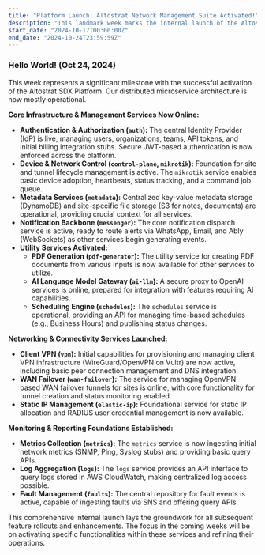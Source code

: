 ```yaml
---
title: "Platform Launch: Altostrat Network Management Suite Activated!"
description: "This landmark week marks the internal launch of the Altostrat. All core microservices are now online, establishing a comprehensive foundation for managing, monitoring, and securing network infrastructure."
start_date: "2024-10-17T00:00:00Z"
end_date: "2024-10-24T23:59:59Z"
---
```


### Hello World! (Oct 24, 2024)

This week represents a significant milestone with the successful activation of the Altostrat SDX Platform. Our distributed microservice architecture is now mostly operational.

**Core Infrastructure & Management Services Now Online:**

*   **Authentication & Authorization (`auth`):** The central Identity Provider (IdP) is live, managing users, organizations, teams, API tokens, and initial billing integration stubs. Secure JWT-based authentication is now enforced across the platform.
*   **Device & Network Control (`control-plane`, `mikrotik`):** Foundation for site and tunnel lifecycle management is active. The `mikrotik` service enables basic device adoption, heartbeats, status tracking, and a command job queue.
*   **Metadata Services (`metadata`):** Centralized key-value metadata storage (DynamoDB) and site-specific file storage (S3 for notes, documents) are operational, providing crucial context for all services.
*   **Notification Backbone (`messenger`):** The core notification dispatch service is active, ready to route alerts via WhatsApp, Email, and Ably (WebSockets) as other services begin generating events.
*   **Utility Services Activated:**
    *   **PDF Generation (`pdf-generator`):** The utility service for creating PDF documents from various inputs is now available for other services to utilize.
    *   **AI Language Model Gateway (`ai-llm`):** A secure proxy to OpenAI services is online, prepared for integration with features requiring AI capabilities.
    *   **Scheduling Engine (`schedules`):** The `schedules` service is operational, providing an API for managing time-based schedules (e.g., Business Hours) and publishing status changes.

**Networking & Connectivity Services Launched:**

*   **Client VPN (`vpn`):** Initial capabilities for provisioning and managing client VPN infrastructure (WireGuard/OpenVPN on Vultr) are now active, including basic peer connection management and DNS integration.
*   **WAN Failover (`wan-failover`):** The service for managing OpenVPN-based WAN failover tunnels for sites is online, with core functionality for tunnel creation and status monitoring enabled.
*   **Static IP Management (`elastic-ip`):** Foundational service for static IP allocation and RADIUS user credential management is now available.

**Monitoring & Reporting Foundations Established:**

*   **Metrics Collection (`metrics`):** The `metrics` service is now ingesting initial network metrics (SNMP, Ping, Syslog stubs) and providing basic query APIs.
*   **Log Aggregation (`logs`):** The `logs` service provides an API interface to query logs stored in AWS CloudWatch, making centralized log access possible.
*   **Fault Management (`faults`):** The central repository for fault events is active, capable of ingesting faults via SNS and offering query APIs.

This comprehensive internal launch lays the groundwork for all subsequent feature rollouts and enhancements. The focus in the coming weeks will be on activating specific functionalities within these services and refining their operations.
